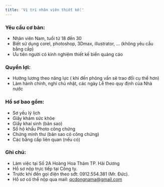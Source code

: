 ```yaml
---
title: 'Vị trí nhân viên thiết kế:'
---
```


### Yêu cầu cơ bản:
- Nhân viên Nam, tuổi từ 18 đến 30
- Biết sử dụng corel, photoshop, 3Dmax, illustrator, ... (không yêu cầu bằng cấp)
- Ưu tiên người có kinh nghiệm thiết kế biển quảng cáo

### Quyền lợi:
- Hưởng lương theo năng lực ( khi đến phỏng vấn sẽ trao đổi cụ thể hơn)
- Làm hành chính, nghỉ chủ nhật, các ngày Lễ theo quy định của Nhà nước

### Hồ sơ bao gồm:
- Sơ yếu lý lịch
- Giây khám sức khỏe
- Giấy khai sinh (bản sao)
- Sổ hộ khẩu Photo công chứng
- Chứng minh thư (bản sao có công chứng)
- Các bằng cấp liên quan (nếu có)

### Ghi chú:
- Làm việc tại Số 2A Hoàng Hoa Thám TP. Hải Dương
- Hồ sơ nộp trực tiếp tại Công ty.
- Trước khi đến gọi điện theo sđt: 0912.554.381 (Mr. Đức).
- Hồ sơ có thể nộp qua mail: [qcdongnama@gmail.com](mailto:qcdongnama@gmail.com)
